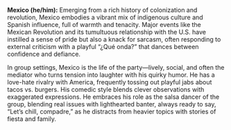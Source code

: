 **Mexico (he/him):** Emerging from a rich history of colonization and revolution, Mexico embodies a vibrant mix of indigenous culture and Spanish influence, full of warmth and tenacity. Major events like the Mexican Revolution and its tumultuous relationship with the U.S. have instilled a sense of pride but also a knack for sarcasm, often responding to external criticism with a playful “¿Qué onda?” that dances between confidence and defiance.

In group settings, Mexico is the life of the party—lively, social, and often the mediator who turns tension into laughter with his quirky humor. He has a love-hate rivalry with America, frequently tossing out playful jabs about tacos vs. burgers. His comedic style blends clever observations with exaggerated expressions. He embraces his role as the salsa dancer of the group, blending real issues with lighthearted banter, always ready to say, “Let’s chill, compadre,” as he distracts from heavier topics with stories of fiesta and family.
